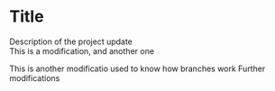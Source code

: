 # Title

Description of the project
update        
 This is a modification, and another one

 This is another modificatio used to know how branches work
 Further modifications

